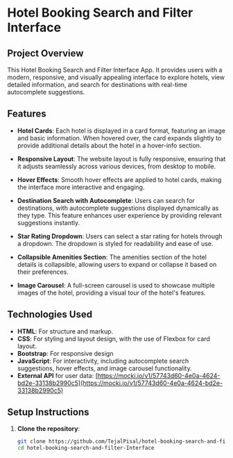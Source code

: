 # Hotel Booking Search and Filter Interface  

## Project Overview

This Hotel Booking Search and Filter Interface App. It provides users with a modern, responsive, and visually appealing interface to explore hotels, view detailed information, and search for destinations with real-time autocomplete suggestions.

## Features

- **Hotel Cards**: Each hotel is displayed in a card format, featuring an image and basic information. When hovered over, the card expands slightly to provide additional details about the hotel in a hover-info section.

- **Responsive Layout**: The website layout is fully responsive, ensuring that it adjusts seamlessly across various devices, from desktop to mobile.

- **Hover Effects**: Smooth hover effects are applied to hotel cards, making the interface more interactive and engaging.

- **Destination Search with Autocomplete**: Users can search for destinations, with autocomplete suggestions displayed dynamically as they type. This feature enhances user experience by providing relevant suggestions instantly.

- **Star Rating Dropdown**: Users can select a star rating for hotels through a dropdown. The dropdown is styled for readability and ease of use.

- **Collapsible Amenities Section**: The amenities section of the hotel details is collapsible, allowing users to expand or collapse it based on their preferences.

- **Image Carousel**: A full-screen carousel is used to showcase multiple images of the hotel, providing a visual tour of the hotel's features.

## Technologies Used

- **HTML**: For structure and markup.
- **CSS**: For styling and layout design, with the use of Flexbox for card layout.
- **Bootstrap**: For responsive design
- **JavaScript**: For interactivity, including autocomplete search suggestions, hover effects, and image carousel functionality.
- **External API** for user data: [https://mocki.io/v1/57743d60-4e0a-4624-bd2e-33138b2990c5](https://mocki.io/v1/57743d60-4e0a-4624-bd2e-33138b2990c5)

## Setup Instructions

1. **Clone the repository**:
   ```bash
   git clone https://github.com/TejalPisal/hotel-booking-search-and-filter-Interface.git
   cd hotel-booking-search-and-filter-Interface
